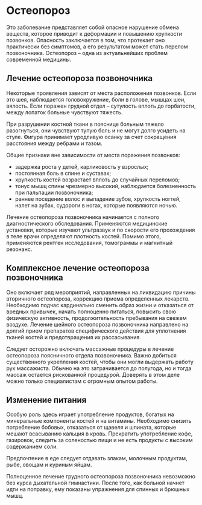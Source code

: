# Остеопороз

Это заболевание представляет собой опасное нарушение обмена веществ, которое приводит к деформации и повышению хрупкости позвонков. Опасность заключается в том, что протекает оно практически без симптомов, а его результатом может стать перелом позвоночника. Остеопороз – одна из актуальнейших проблем современной медицины.

## Лечение остеопороза позвоночника

Некоторые проявления зависят от места расположения позвонков. Если это шея, наблюдается головокружение, боли в голове, мышцах шеи, вялость. Если поражен грудной отдел – сутулость вплоть до горбатости, между лопаток больные чувствуют тяжесть.

При разрушении костной ткани в пояснице больным тяжело разогнуться, они чувствуют тупую боль и не могут долго усидеть на стуле. Фигура принимает уродливую осанку за счет сокращения расстояния между ребрами и тазом.

Общие признаки вне зависимости от места поражения позвонков:

- задержка роста у детей, карликовость у взрослых;
- постоянная боль в спине и суставах;
- хрупкость костей возрастает вплоть до случайных переломов;
- тонус мышц спины чрезмерно высокий, наблюдается болезненность при пальпации позвоночника;
- раннее поседение волос и выпадение зубов, хрупкость ногтей, налет на зубах, судороги в ногах, которые появляются ночью.

Лечение остеопороза позвоночника начинается с полного диагностического обследования. Применяются медицинские установки, которые изучают ультразвук и по скорости его прохождения в теле врачи определяют плотность костей. Помимо этого, применяются рентген исследования, томограммы и магнитный резонанс.

## Комплексное лечение остеопороза позвоночника

Оно включает ряд мероприятий, направленных на ликвидацию причины вторичного остеопороза, коррекцию приема определенных лекарств. Необходимо подчас кардинально сменить образ жизни и отказаться от вредных привычек, начать полноценно питаться, повысить свою физическую активность, продолжительность пребывания на свежем воздухе. Лечение шейного остеопороза позвоночника направлено на долгий прием препаратов специфического действия для уплотнения тканей костей и предотвращения их рассасывания.

Следует осторожно включать массажные процедуры в лечение остеопороза поясничного отдела позвоночника. Важно добиться существенного укрепления костей, чтобы они могли выдержать работу рук массажиста. Обычно на это затрачивается до полугода, но и тогда массаж остается рискованной процедурой. Доверять в этом деле можно только специалистам с огромным опытом работы.

## Изменение питания

Особую роль здесь играет употребление продуктов, богатых на минеральные компоненты костей и на витамины. Необходимо снизить потребление бобовых, отказаться от щавеля и шпината, которые мешают всасыванию кальция в кровь. Прекратить употребление кофе, газировок, следить за соленостью пищи и не есть продукты с высоким содержанием соли.

Предпочтение в еде следует отдавать злакам, молочным продуктам, рыбе, овощам и куриным яйцам.

Полноценное лечение грудного остеопороза позвоночника невозможно без курса дыхательной гимнастики. После того, как больной начнет идти на поправку, ему показаны упражнения для спинных и брюшных мышц.
